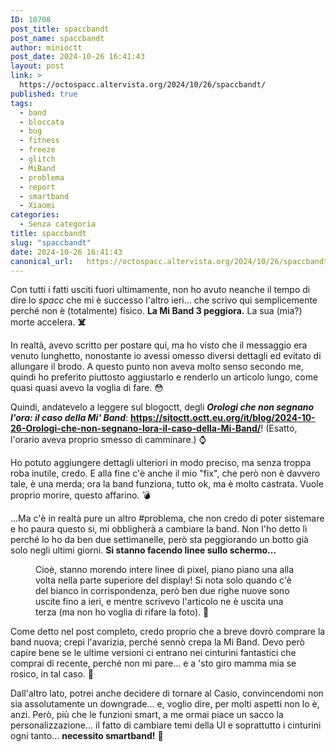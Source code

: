 ```yaml
---
ID: 10708
post_title: spaccbandt
post_name: spaccbandt
author: minioctt
post_date: 2024-10-26 16:41:43
layout: post
link: >
  https://octospacc.altervista.org/2024/10/26/spaccbandt/
published: true
tags:
  - band
  - bloccata
  - bug
  - fitness
  - freeze
  - glitch
  - MiBand
  - problema
  - report
  - smartband
  - Xiaomi
categories:
  - Senza categoria
title: spaccbandt
slug: "spaccbandt"
date: 2024-10-26 16:41:43
canonical_url:   https://octospacc.altervista.org/2024/10/26/spaccbandt/
---
```

<!-- wp:paragraph -->
<p markdown="1">Con tutti i fatti usciti fuori ultimamente, non ho avuto neanche il tempo di dire lo <em>spacc</em> che mi è successo l'altro ieri... che scrivo qui semplicemente perché non è (totalmente) fisico. <strong>La Mi Band 3 peggiora.</strong> La sua (mia?) morte accelera. <strong>☠️</strong></p>
<!-- /wp:paragraph -->

<!-- wp:paragraph -->
<p markdown="1">In realtà, avevo scritto per postare qui, ma ho visto che il messaggio era venuto lunghetto, nonostante io avessi omesso diversi dettagli ed evitato di allungare il brodo. A questo punto non aveva molto senso secondo me, quindi ho preferito piuttosto aggiustarlo e renderlo un articolo lungo, come quasi quasi avevo la voglia di fare. 😳️</p>
<!-- /wp:paragraph -->

<!-- wp:paragraph -->
<p markdown="1">Quindi, andatevelo a leggere sul blogoctt, degli <strong><em>Orologi che non segnano l'ora: il caso della Mi' Band</em></strong>: <a href="https://sitoctt.octt.eu.org/it/blog/2024-10-26-Orologi-che-non-segnano-lora-il-caso-della-Mi-Band/"><strong>https://sitoctt.octt.eu.org/it/blog/2024-10-26-Orologi-che-non-segnano-lora-il-caso-della-Mi-Band/</strong></a>! (Esatto, l'orario aveva proprio smesso di camminare.) ⌚</p>
<!-- /wp:paragraph -->

<!-- wp:paragraph -->
<p markdown="1">Ho potuto aggiungere dettagli ulteriori in modo preciso, ma senza troppa roba inutile, credo. E alla fine c'è anche il mio "fix", che però non è davvero tale, è una merda; ora la band funziona, tutto ok, ma è molto castrata. Vuole proprio morire, questo affarino. 💣️</p>
<!-- /wp:paragraph -->

<!-- wp:paragraph -->
<p markdown="1">...Ma c'è in realtà pure un altro #problema, che non credo di poter sistemare e ho paura questo si, mi obbligherà a cambiare la band. Non l'ho detto lì perché lo ho da ben due settimanelle, però sta peggiorando un botto già solo negli ultimi giorni. <strong>Si stanno facendo linee sullo schermo...</strong></p>
<!-- /wp:paragraph -->

<!-- wp:paragraph -->
<p markdown="1"></p>
<!-- /wp:paragraph -->

<!-- wp:image {"id":10702,"sizeSlug":"large","linkDestination":"none"} -->
<figure class="wp-block-image size-large"><img src="https://octospacc.github.io/microblog-mirror/assets/uploads/2024/10/img_20241026_0857241574026899615877221-960x960.jpg" alt="" class="wp-image-10702"/><figcaption class="wp-element-caption">Cioè, stanno morendo intere linee di pixel, piano piano una alla volta nella parte superiore del display! Si nota solo quando c'è del bianco in corrispondenza, però ben due righe nuove sono uscite fino a ieri, e mentre scrivevo l'articolo ne è uscita una terza (ma non ho voglia di rifare la foto). 🤢️</figcaption></figure>
<!-- /wp:image -->

<!-- wp:paragraph -->
<p markdown="1"></p>
<!-- /wp:paragraph -->

<!-- wp:paragraph -->
<p markdown="1">Come detto nel post completo, credo proprio che a breve dovrò comprare la band nuova; crepi l'avarizia, perché sennò crepa la Mi Band. Devo però capire bene se le ultime versioni ci entrano nei cinturini fantastici che comprai di recente, perché non mi pare... e a 'sto giro mamma mia se rosico, in tal caso. 🤬️</p>
<!-- /wp:paragraph -->

<!-- wp:paragraph -->
<p markdown="1">Dall'altro lato, potrei anche decidere di tornare al Casio, convincendomi non sia assolutamente un downgrade... e, voglio dire, per molti aspetti non lo è, anzi. Però, più che le funzioni smart, a me ormai piace un sacco la personalizzazione... il fatto di cambiare temi della UI e soprattutto i cinturini ogni tanto... <strong>necessito smartband!</strong> 💸️</p>
<!-- /wp:paragraph -->